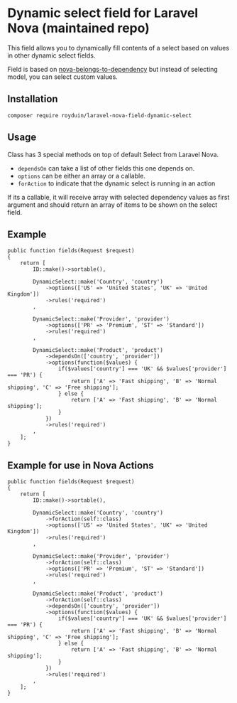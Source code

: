 # Dynamic select field for Laravel Nova (maintained repo)

This field allows you to dynamically fill contents of a select based on values in other dynamic select fields.

Field is based on [nova-belongs-to-dependency](https://github.com/manmohanjit/nova-belongs-to-dependency) but instead of selecting model, you can select custom values.

## Installation

```
composer require royduin/laravel-nova-field-dynamic-select
```

## Usage

Class has 3 special methods on top of default Select from Laravel Nova.
- `dependsOn` can take a list of other fields this one depends on.
- `options` can be either an array or a callable.
- `forAction` to indicate that the dynamic select is running in an action

If its a callable, it will receive array with selected dependency values as first argument and should return an array of items to be shown on the select field.


## Example

```
public function fields(Request $request)
{
    return [
        ID::make()->sortable(),

        DynamicSelect::make('Country', 'country')
            ->options(['US' => 'United States', 'UK' => 'United Kingdom'])
            ->rules('required')
        ,

        DynamicSelect::make('Provider', 'provider')
            ->options(['PR' => 'Premium', 'ST' => 'Standard'])
            ->rules('required')
        ,

        DynamicSelect::make('Product', 'product')
            ->dependsOn(['country', 'provider'])
            ->options(function($values) { 
                if($values['country'] === 'UK' && $values['provider'] === 'PR') {
                    return ['A' => 'Fast shipping', 'B' => 'Normal shipping', 'C' => 'Free shipping'];
                } else {
                    return ['A' => 'Fast shipping', 'B' => 'Normal shipping'];
                }
            })
            ->rules('required')
        ,
    ];
}

```

## Example for use in Nova Actions

```
public function fields(Request $request)
{
    return [
        ID::make()->sortable(),

        DynamicSelect::make('Country', 'country')
            ->forAction(self::class)
            ->options(['US' => 'United States', 'UK' => 'United Kingdom'])
            ->rules('required')
        ,

        DynamicSelect::make('Provider', 'provider')
            ->forAction(self::class)
            ->options(['PR' => 'Premium', 'ST' => 'Standard'])
            ->rules('required')
        ,

        DynamicSelect::make('Product', 'product')
            ->forAction(self::class)
            ->dependsOn(['country', 'provider'])
            ->options(function($values) { 
                if($values['country'] === 'UK' && $values['provider'] === 'PR') {
                    return ['A' => 'Fast shipping', 'B' => 'Normal shipping', 'C' => 'Free shipping'];
                } else {
                    return ['A' => 'Fast shipping', 'B' => 'Normal shipping'];
                }
            })
            ->rules('required')
        ,
    ];
}

```
